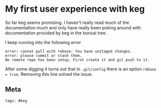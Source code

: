 # My first user experience with keg

So far keg seems promising. I haven't really read much of the documentation much
and only have really been poking around with documentation provided by keg in
the bonzai tree.

I keep running into the following error

```
error: cannot pull with rebase: You have unstaged changes.
error: please commit or stash them.
No remote repo has been setup. First create it and git push to it.
```

After some digging it turns out that in `.git/config` there is an option
`rebase = true`. Removing this line solved the issue.

## Meta

    tags: #keg
